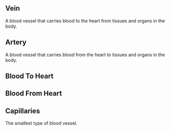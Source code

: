 ## Vein
A blood vessel that carries blood to the heart from tissues and organs in the body.
## Artery
A blood vessel that carries blood from the heart to tissues and organs in the body.

## Blood To Heart
## Blood From Heart

## Capillaries
The smallest type of blood vessel.
